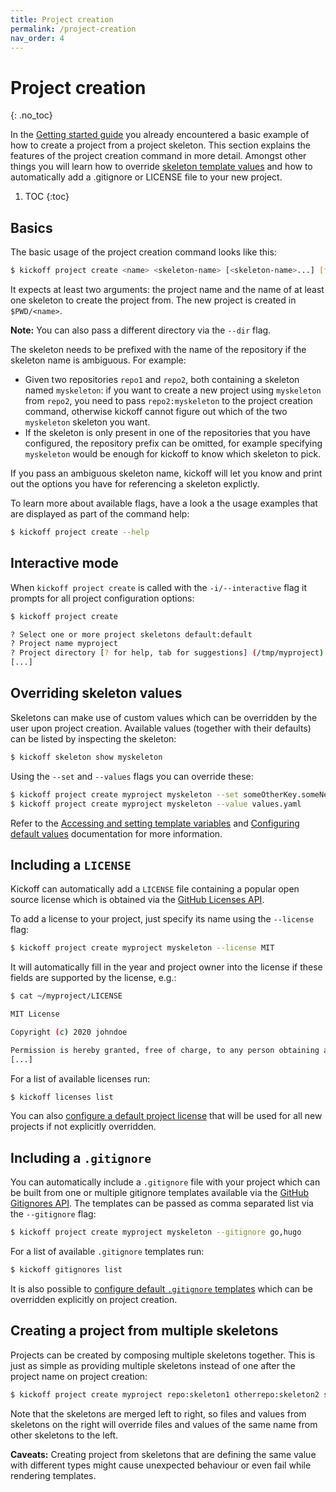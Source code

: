 ```yaml
---
title: Project creation
permalink: /project-creation
nav_order: 4
---
```


# Project creation
{: .no_toc}

In the [Getting started guide](getting-started) you already encountered a basic
example of how to create a project from a project skeleton. This section
explains the features of the project creation command in more detail. Amongst
other things you will learn how to override [skeleton template
values](/skeletons/templating) and how to automatically add a .gitignore or
LICENSE file to your new project.

1. TOC
{:toc}

## Basics

The basic usage of the project creation command looks like this:

```bash
$ kickoff project create <name> <skeleton-name> [<skeleton-name>...] [flags]
```

It expects at least two arguments: the project name and the name of at least
one skeleton to create the project from. The new project is created in
`$PWD/<name>`.

**Note:** You can also pass a different directory via the `--dir` flag.

The skeleton needs to be prefixed with the name of the repository if the
skeleton name is ambiguous. For example:

- Given two repositories `repo1` and `repo2`, both containing a skeleton named
  `myskeleton`: if you want to create a new project using `myskeleton` from
  `repo2`, you need to pass `repo2:myskeleton` to the project creation command,
  otherwise kickoff cannot figure out which of the two `myskeleton` skeleton
  you want.
- If the skeleton is only present in one of the repositories that you have
  configured, the repository prefix can be omitted, for example specifying
  `myskeleton` would be enough for kickoff to know which skeleton to pick.

If you pass an ambiguous skeleton name, kickoff will let you know and print out
the options you have for referencing a skeleton explictly.

To learn more about available flags, have a look a the usage examples that are
displayed as part of the command help:

```bash
$ kickoff project create --help
```

## Interactive mode

When `kickoff project create` is called with the `-i/--interactive` flag it
prompts for all project configuration options:

```bash
$ kickoff project create

? Select one or more project skeletons default:default
? Project name myproject
? Project directory [? for help, tab for suggestions] (/tmp/myproject)
[...]
```

## Overriding skeleton values

Skeletons can make use of custom values which can be overridden by the user
upon project creation. Available values (together with their defaults) can be
listed by inspecting the skeleton:

```bash
$ kickoff skeleton show myskeleton
```

Using the `--set` and `--values` flags you can override these:

```bash
$ kickoff project create myproject myskeleton --set someOtherKey.someNestedKey=43
$ kickoff project create myproject myskeleton --value values.yaml 
```

Refer to the [Accessing and setting template
variables](/skeletons/templating#accessing-and-setting-template-variables) and
[Configuring default values](/configuration#configuring-default-values)
documentation for more information.


## Including a `LICENSE`

Kickoff can automatically add a `LICENSE` file containing a popular open source
license which is obtained via the [GitHub Licenses
API](https://docs.github.com/en/rest/reference/licenses).

To add a license to your project, just specify its name using the `--license` flag:

```bash
$ kickoff project create myproject myskeleton --license MIT
```

It will automatically fill in the year and project owner into the license if
these fields are supported by the license, e.g.:

```bash
$ cat ~/myproject/LICENSE

MIT License

Copyright (c) 2020 johndoe

Permission is hereby granted, free of charge, to any person obtaining a copy
[...]
```

For a list of available licenses run:

```bash
$ kickoff licenses list
```

You can also [configure a default project
license](/configuration#configuring-a-default-project-license) that will be
used for all new projects if not explicitly overridden.

## Including a `.gitignore`

You can automatically include a `.gitignore` file with your project which can
be built from one or multiple gitignore templates available via the [GitHub
Gitignores API](https://docs.github.com/en/rest/reference/gitignore). The
templates can be passed as comma separated list via the `--gitignore` flag:

```bash
$ kickoff project create myproject myskeleton --gitignore go,hugo
```

For a list of available `.gitignore` templates run:

```bash
$ kickoff gitignores list
```

It is also possible to [configure default `.gitignore`
templates](/configuration#configuring-default-project-gitignore-templates)
which can be overridden explicitly on project creation.

## Creating a project from multiple skeletons

Projects can be created by composing multiple skeletons together. This is just
as simple as providing multiple skeletons instead of one after the project name
on project creation:

```bash
$ kickoff project create myproject repo:skeleton1 otherrepo:skeleton2 skeleton3
```

Note that the skeletons are merged left to right, so files and values from
skeletons on the right will override files and values of the same name from
other skeletons to the left.

**Caveats:** Creating project from skeletons that are defining the same value
with different types might cause unexpected behaviour or even fail while
rendering templates.

